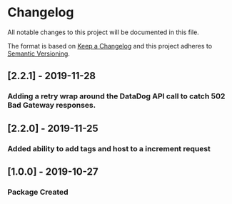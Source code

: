 # Changelog
All notable changes to this project will be documented in this file.

The format is based on [Keep a Changelog](http://keepachangelog.com/)
and this project adheres to [Semantic Versioning](http://semver.org/).

## [2.2.1] - 2019-11-28
### Adding a retry wrap around the DataDog API call to catch 502 Bad Gateway responses.

## [2.2.0] - 2019-11-25
### Added ability to add tags and host to a increment request

## [1.0.0] - 2019-10-27
### Package Created
